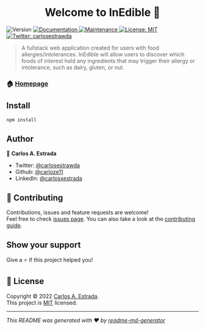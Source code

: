 <h1 align="center">Welcome to InEdible 👋</h1>
<p>
  <img alt="Version" src="https://img.shields.io/badge/version-1.0.0-blue.svg?cacheSeconds=2592000" />
  <a href="https://github.com/carloze11/inedible#readme" target="_blank">
    <img alt="Documentation" src="https://img.shields.io/badge/documentation-yes-brightgreen.svg" />
  </a>
  <a href="https://github.com/carloze11/inedible/graphs/commit-activity" target="_blank">
    <img alt="Maintenance" src="https://img.shields.io/badge/Maintained%3F-yes-green.svg" />
  </a>
  <a href="https://github.com/carloze11/inedible/blob/master/LICENSE" target="_blank">
    <img alt="License: MIT" src="https://img.shields.io/github/license/carloze11/InEdible" />
  </a>
  <a href="https://twitter.com/carlosestrawda" target="_blank">
    <img alt="Twitter: carlosestrawda" src="https://img.shields.io/twitter/follow/carlosestrawda.svg?style=social" />
  </a>
</p>

> A fullstack web application created for users with food allergies/intolerances. InEdible will allow users to discover which foods of interest hold any ingredients that may trigger their allergy or intolerance, such as dairy, gluten, or nut.   

### 🏠 [Homepage](https://github.com/carloze11/inedible#readme)

## Install

```sh
npm install
```

## Author

👤 **Carlos A. Estrada**

* Twitter: [@carlosestrawda](https://twitter.com/carlosestrawda)
* Github: [@carloze11](https://github.com/carloze11)
* LinkedIn: [@carlosxestrada](https://linkedin.com/in/carlosxestrada)

## 🤝 Contributing

Contributions, issues and feature requests are welcome!<br />Feel free to check [issues page](https://github.com/carloze11/inedible/issues). You can also take a look at the [contributing guide](https://github.com/carloze11/inedible/blob/master/CONTRIBUTING.md).

## Show your support

Give a ⭐️ if this project helped you!

## 📝 License

Copyright © 2022 [Carlos A. Estrada](https://github.com/carloze11).<br />
This project is [MIT](https://github.com/carloze11/inedible/blob/master/LICENSE) licensed.

***
_This README was generated with ❤️ by [readme-md-generator](https://github.com/kefranabg/readme-md-generator)_
